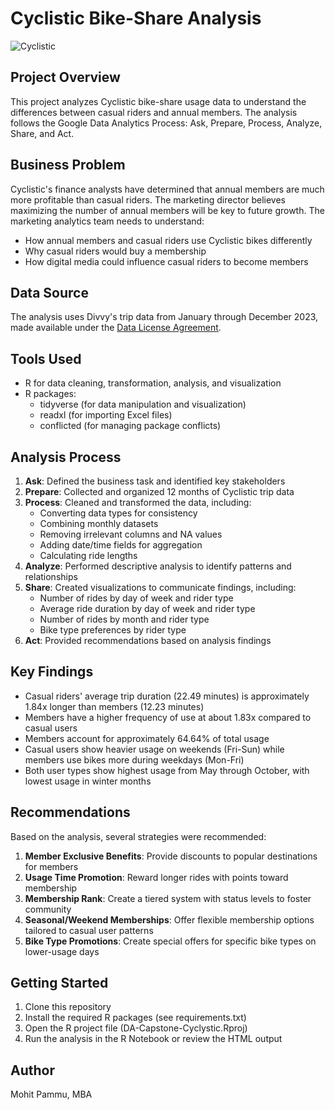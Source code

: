 # Cyclistic Bike-Share Analysis

![Cyclistic](Cyclistic.png)

## Project Overview
This project analyzes Cyclistic bike-share usage data to understand the differences between casual riders and annual members. The analysis follows the Google Data Analytics Process: Ask, Prepare, Process, Analyze, Share, and Act.

## Business Problem
Cyclistic's finance analysts have determined that annual members are much more profitable than casual riders. The marketing director believes maximizing the number of annual members will be key to future growth. The marketing analytics team needs to understand:
- How annual members and casual riders use Cyclistic bikes differently
- Why casual riders would buy a membership
- How digital media could influence casual riders to become members

## Data Source
The analysis uses Divvy's trip data from January through December 2023, made available under the [Data License Agreement](https://divvybikes.com/data-license-agreement).

## Tools Used
- R for data cleaning, transformation, analysis, and visualization
- R packages:
  - tidyverse (for data manipulation and visualization)
  - readxl (for importing Excel files)
  - conflicted (for managing package conflicts)

## Analysis Process
1. **Ask**: Defined the business task and identified key stakeholders
2. **Prepare**: Collected and organized 12 months of Cyclistic trip data
3. **Process**: Cleaned and transformed the data, including:
   - Converting data types for consistency
   - Combining monthly datasets
   - Removing irrelevant columns and NA values
   - Adding date/time fields for aggregation
   - Calculating ride lengths
4. **Analyze**: Performed descriptive analysis to identify patterns and relationships
5. **Share**: Created visualizations to communicate findings, including:
   - Number of rides by day of week and rider type
   - Average ride duration by day of week and rider type
   - Number of rides by month and rider type
   - Bike type preferences by rider type
6. **Act**: Provided recommendations based on analysis findings

## Key Findings
- Casual riders' average trip duration (22.49 minutes) is approximately 1.84x longer than members (12.23 minutes)
- Members have a higher frequency of use at about 1.83x compared to casual users
- Members account for approximately 64.64% of total usage
- Casual users show heavier usage on weekends (Fri-Sun) while members use bikes more during weekdays (Mon-Fri)
- Both user types show highest usage from May through October, with lowest usage in winter months

## Recommendations
Based on the analysis, several strategies were recommended:
1. **Member Exclusive Benefits**: Provide discounts to popular destinations for members
2. **Usage Time Promotion**: Reward longer rides with points toward membership
3. **Membership Rank**: Create a tiered system with status levels to foster community
4. **Seasonal/Weekend Memberships**: Offer flexible membership options tailored to casual user patterns
5. **Bike Type Promotions**: Create special offers for specific bike types on lower-usage days

## Getting Started
1. Clone this repository
2. Install the required R packages (see requirements.txt)
3. Open the R project file (DA-Capstone-Cyclystic.Rproj)
4. Run the analysis in the R Notebook or review the HTML output

## Author
Mohit Pammu, MBA